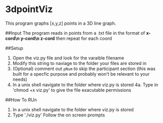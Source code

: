 # 3dpointViz
This program graphs [x,y,z] points in a 3D line graph.

##Input
The program reads in points from a .txt file in the format of __x-cord\n y-cord\n z-cord__ then repeat for each coord


##Setup
1. Open the viz.py file and look for the varaible filename
2. Modify this string to naviage to the folder your files are stored in
3. (Optional) comment out `pNum` to skip the participant section (this was built for a specfic purpose and probably won't be relevant to your needs)
4. In a unix shell navigate to the folder where viz.py is stored
  4a. Type in 'chmod +x viz.py' to give the file exacutable permissions 

##How To RUn
1. In a unix shell navigate to the folder where viz.py is stored
2. Type './viz.py'
Follow the on screen prompts
